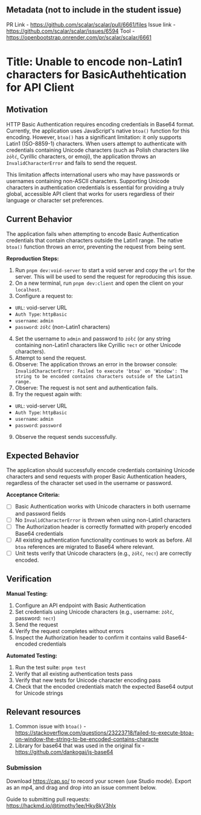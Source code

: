 ## Metadata (not to include in the student issue)

PR Link - https://github.com/scalar/scalar/pull/6661/files
Issue link - https://github.com/scalar/scalar/issues/6594
Tool - https://openbootstrap.onrender.com/pr/scalar/scalar/6661

# Title: Unable to encode non-Latin1 characters for BasicAuthehtication for API Client

## Motivation

HTTP Basic Authentication requires encoding credentials in Base64 format. Currently, the application uses JavaScript's native `btoa()` function for this encoding. However, `btoa()` has a significant limitation: it only supports Latin1 (ISO-8859-1) characters. When users attempt to authenticate with credentials containing Unicode characters (such as Polish characters like `żółć`, Cyrillic characters, or emoji), the application throws an `InvalidCharacterError` and fails to send the request.

This limitation affects international users who may have passwords or usernames containing non-ASCII characters. Supporting Unicode characters in authentication credentials is essential for providing a truly global, accessible API client that works for users regardless of their language or character set preferences.

## Current Behavior

The application fails when attempting to encode Basic Authentication credentials that contain characters outside the Latin1 range. The native `btoa()` function throws an error, preventing the request from being sent.

**Reproduction Steps:**
1. Run `pnpm dev:void-server` to start a void server and copy the `url` for the server. This will be used to send the request for reproducing this issue.
2. On a new terminal, run `pnpm dev:client` and open the client on your `localhost`.
3. Configure a request to:
  - `URL`: void-server URL
  - `Auth Type`: `httpBasic`
  - `username`: `admin`
  - `password`: `żółć` (non-Latin1 characters)
4. Set the username to `admin` and password to `żółć` (or any string containing non-Latin1 characters like Cyrillic `тест` or other Unicode characters).
5. Attempt to send the request.
6. Observe: The application throws an error in the browser console: `InvalidCharacterError: Failed to execute 'btoa' on 'Window': The string to be encoded contains characters outside of the Latin1 range.`
7. Observe: The request is not sent and authentication fails.
8. Try the request again with:
  - `URL`: void-server URL
  - `Auth Type`: `httpBasic`
  - `username`: `admin`
  - `password`: `password`
9. Observe the request sends successfully.

## Expected Behavior

The application should successfully encode credentials containing Unicode characters and send requests with proper Basic Authentication headers, regardless of the character set used in the username or password.

**Acceptance Criteria:**

- [ ] Basic Authentication works with Unicode characters in both username and password fields
- [ ] No `InvalidCharacterError` is thrown when using non-Latin1 characters
- [ ] The Authorization header is correctly formatted with properly encoded Base64 credentials
- [ ] All existing authentication functionality continues to work as before. All `btoa` references are migrated to Base64 where relevant.
- [ ] Unit tests verify that Unicode characters (e.g., `żółć`, `тест`) are correctly encoded. 

## Verification

**Manual Testing:**
1. Configure an API endpoint with Basic Authentication
2. Set credentials using Unicode characters (e.g., username: `żółć`, password: `тест`)
3. Send the request
4. Verify the request completes without errors
5. Inspect the Authorization header to confirm it contains valid Base64-encoded credentials

**Automated Testing:**
1. Run the test suite: `pnpm test`
2. Verify that all existing authentication tests pass
3. Verify that new tests for Unicode character encoding pass
4. Check that the encoded credentials match the expected Base64 output for Unicode strings

## Relevant resources

1. Common issue with `btoa()` - https://stackoverflow.com/questions/23223718/failed-to-execute-btoa-on-window-the-string-to-be-encoded-contains-characte
2. Library for base64 that was used in the original fix - https://github.com/dankogai/js-base64


### Submission
Download https://cap.so/ to record your screen (use Studio mode). Export as an mp4, and drag and drop into an issue comment below.

Guide to submitting pull requests: https://hackmd.io/@timothy1ee/Hky8kV3hlx

